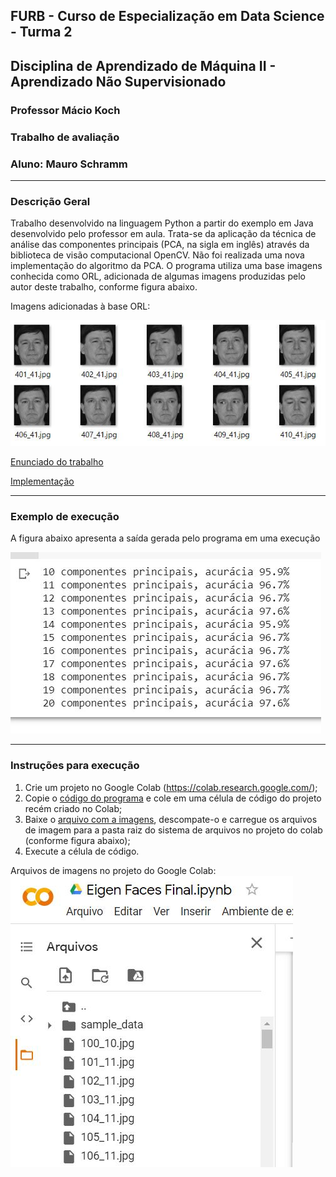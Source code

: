 ## FURB - Curso de Especialização em Data Science  - Turma 2
## Disciplina de Aprendizado de Máquina II - Aprendizado Não Supervisionado
### Professor Mácio Koch
### Trabalho de avaliação 
### Aluno: Mauro Schramm
-------------------

### Descrição Geral

Trabalho desenvolvido na linguagem Python a partir do exemplo em Java desenvolvido pelo professor em aula. Trata-se da aplicação da técnica de análise das componentes principais (PCA, na sigla em inglês) através da biblioteca de visão computacional OpenCV. Não foi realizada uma nova implementação do algoritmo da PCA. 
O programa utiliza uma base imagens conhecida como ORL, adicionada de algumas imagens produzidas pelo autor deste trabalho, conforme figura abaixo.

Imagens adicionadas à base ORL:

![ops](./aux/imagens_adicionais.JPG)

[Enunciado do trabalho](./aux/enunciado.pdf)

[Implementação](./Eigen_Faces_Final.ipynb)

--------------

### Exemplo de execução
A figura abaixo apresenta a saída gerada pelo programa em uma execução
 
![ops](./aux/saida_eigen.JPG)

-----------------

### Instruções para execução

1. Crie um projeto no Google Colab (https://colab.research.google.com/);
2. Copie o [código do programa](./Eigen_Faces_Final.ipynb) e cole em uma célula de código do projeto recém criado no Colab;
3. Baixe o [arquivo com a imagens](./images.zip), descompate-o e carregue os arquivos de imagem para a pasta raiz do sistema de arquivos no projeto do colab (conforme figura abaixo);
4. Execute a célula de código.

Arquivos de imagens no projeto do Google Colab:
![ops](./aux/arquivos_eigen.JPG)
